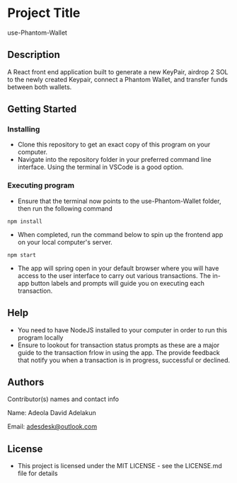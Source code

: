 # Project Title

use-Phantom-Wallet

## Description

A React front end application built to generate a new KeyPair, airdrop 2 SOL to the newly created Keypair, connect a Phantom Wallet, and transfer funds between both wallets.

## Getting Started

### Installing

* Clone this repository to get an exact copy of this program on your computer.
* Navigate into the repository folder in your preferred command line interface. Using the terminal in VSCode is a good option.

### Executing program

* Ensure that the terminal now points to the use-Phantom-Wallet folder, then run the following command

```
npm install
```
* When completed, run the command below to spin up the frontend app on your local computer's server.

```
npm start
```
* The app will spring open in your default browser where you will have access to the user interface to carry out various transactions. The in-app button labels and prompts will guide you on executing each transaction.

## Help

* You need to have NodeJS installed to your computer in order to run this program locally
* Ensure to lookout for transaction status prompts as these are a major guide to the transaction frlow in using the app. The provide feedback that notify you when a transaction is in progress, successful or declined.

## Authors

Contributor(s) names and contact info

Name: Adeola David Adelakun

Email: adesdesk@outlook.com


## License

* This project is licensed under the MIT LICENSE - see the LICENSE.md file for details